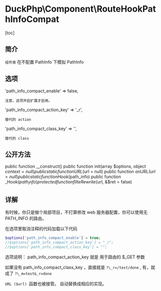 # DuckPhp\Component\RouteHookPathInfoCompat
[toc]


## 简介
`组件类` 在不配置 PathInfo 下模拟 PathInfo 

## 选项

'path_info_compact_enable' => false,

    注意，这项开启扩展才启用。

'path_info_compact_action_key' => '_r',

    替代的 action
'path_info_compact_class_key' => '',

    替代的 class
## 公开方法
public function __construct()
public function init(array $options, object $context = null)
public static function URL($url = null)
public function onURL($url = null)
public static function Hook($path_info)
public function _Hook($path_info)
protected function filteRewrite($url, &$ret = false)

## 详解

有时候，你只是做个局部项目，不打算修改 web 服务器配置，你可以使用无 PATH_INFO 的路由。

在选项里取消注释的代码加载以下代码

```php
$options['path_info_compact_enable'] = true;
//$options['path_info_compact_action_key'] = "_r";
//$options['path_info_compact_class_key'] = "";
```
选项说明： path_info_compact_action_key 就是 用于路由的 $\_GET 参数

如果没有 path_info_compact_class_key ，直接就是  `?\_r=/test/done` ,  有，就成了 `?\_m=test&_r=done`

`URL ($url) `函数也被接管。 自动替换成相应的实现。

​    